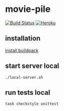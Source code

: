 # movie-pile

[![Build Status](https://travis-ci.org/itsmethemojo/movie-pile.svg?branch=master)](https://travis-ci.org/itsmethemojo/movie-pile)
[![Heroku](https://heroku-badge.herokuapp.com/?app=movie-pile&style=flat&root=swagger.json)](https://movie-pile.herokuapp.com/)

## installation

[install buildpack](https://github.com/itsmethemojo/dot-dockerize)

## start server local

`./local-server.sh`

## run tests local

`task checkstyle unittest`
